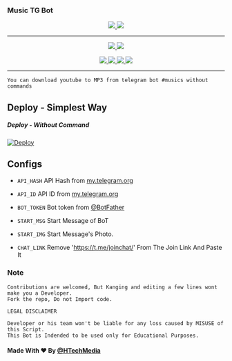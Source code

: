 ### Music TG Bot

  </a>
</p>
<p align="center">
  <a href="https://github.com/HTechMediaYT/Music-TG-Bot/stars">
    <img src="https://img.shields.io/github/stars/HTechMediaYT/Music-TG-Bot?label=Star&style=social"
  </a>
  
  <a href="https://github.com/HTechMediaYT/Music-TG-Bot/fork">
    <img src="https://img.shields.io/github/forks/HTechMediaYT/Music-TG-Bot?label=Fork&style=social">
  </a>  

---
    
<p align="center">
  <a href="https://www.youtube.com/channel/UCrAM4Fg0zn7uLgAAfII-SWQ">
    <img src="https://img.shields.io/badge/youtube-grey?style=for-the-badge&logo=youtube"/>
  </a>
  <a href="https://github.com/HTechMediaYT">
    <img src="https://img.shields.io/github/followers/HTechMediaYT?label=GitHub&logo=github&style=for-the-badge&color=blue"/>
  </a>  
</p>  
<p align="center">  
  <a href="https://instagram.com/h_tech_media">
    <img src="https://img.shields.io/badge/Instagram-grey?style=for-the-badge&logo=instagram"/>
  </a>
  <a href="https://www.facebook.com/HTechMediaYT">
    <img src="https://img.shields.io/badge/facebook-grey?style=for-the-badge&logo=facebook"/>
  </a> 
  <a href="https://telegram.me/HTechMedia">
    <img src="https://img.shields.io/badge/Telegram-grey?style=for-the-badge&logo=telegram"/>
  </a>
  <a href="https://telegram.me/HTechMediaSupport">
    <img src="https://img.shields.io/badge/Support-grey?style=for-the-badge&logo=telegram"/>
  </a>  
</p>

---

```
You can download youtube to MP3 from telegram bot #musics without commands
```

## Deploy - Simplest Way

##### Deploy - Without Command
[![Deploy](https://www.herokucdn.com/deploy/button.svg)](https://heroku.com/deploy?template=https://github.com/HTechMediaYT/Music-TG-Bot/tree/main)


## Configs

* `API_HASH` API Hash from [my.telegram.org](https://my.telegram.org/)

* `API_ID` API ID from [my.telegram.org](https://my.telegram.org/)

* `BOT_TOKEN` Bot token from [@BotFather](https://telegram.dog/BotFather)

* `START_MSG` Start Message of BoT
    
* `START_IMG` Start Message's Photo.
    
* `CHAT_LINK` Remove 'https://t.me/joinchat/' From The Join Link And Paste It    
  
### Note

```
Contributions are welcomed, But Kanging and editing a few lines wont make you a Developer.
Fork the repo, Do not Import code.

```
  
```
LEGAL DISCLAIMER

Developer or his team won't be liable for any loss caused by MISUSE of this Script.
This Bot is Indended to be used only for Educational Purposes.

```    

#### Made With ❤ By [@HTechMedia](https://telegram.dog/HTechMedia)
